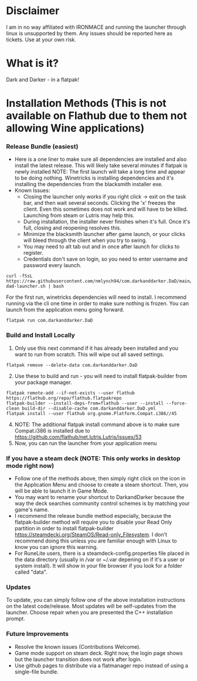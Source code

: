 # Disclaimer
I am in no way affiliated with IRONMACE and running the launcher through linux is unsupported by them. Any issues should be reported here as tickets. Use at your own risk.

# What is it?
Dark and Darker - in a flatpak!

# Installation Methods (This is not available on Flathub due to them not allowing Wine applications)
### Release Bundle (easiest)
- Here is a one liner to make sure all dependencies are installed and also install the latest release. This will likely take several minutes if flatpak is newly installed NOTE: The first launch will take a long time and appear to be doing nothing. Winetricks is installing dependencies and it's installing the dependencies from the blacksmith installer exe.
- Known Issues:
  - Closing the launcher only works if you right click -> exit on the task bar, and then wait several seconds. Clicking the 'x' freezes the client. Even this sometimes does not work and will have to be killed. Launching from steam or Lutris may help this.
  - During installation, the installer never finishes when it's full. Once it's full, closing and reopening resolves this.
  - Minimize the blacksmith launcher after game launch, or your clicks will bleed through the client when you try to swing.
  - You may need to alt tab out and in once after launch for clicks to register.
  - Credentials don't save on login, so you need to enter username and password every launch.
```
curl -fSsL https://raw.githubusercontent.com/nmlynch94/com.darkanddarker.DaD/main/install-dad-launcher.sh | bash
```
For the first run, winetricks dependencies will need to install. I recommend running via the cli one time in order to make sure nothing is frozen. You can launch from the application menu going forward.
```
flatpak run com.darkanddarker.DaD
```
### Build and Install Locally

1. Only use this next command if it has already been installed and you want to run from scratch. This will wipe out all saved settings.
```
flatpak remove --delete-data com.darkanddarker.DaD
```

2. Use these to build and run - you will need to install flatpak-builder from your package manager.
```
flatpak remote-add --if-not-exists --user flathub https://flathub.org/repo/flathub.flatpakrepo
flatpak-builder --install-deps-from=flathub --user --install --force-clean build-dir --disable-cache com.darkanddarker.DaD.yml
flatpak install --user flathub org.gnome.Platform.Compat.i386//45
```
4. NOTE: The additional flatpak install command above is to make sure Compat.i386 is installed due to https://github.com/flathub/net.lutris.Lutris/issues/53
5. Now, you can run the launcher from your application menu

### If you have a steam deck (NOTE: This only works in desktop mode right now)
- Follow one of the methods above, then simply right click on the icon in the Application Menu and choose to create a steam shortcut. Then, you will be able to launch it in Game Mode.
- You may want to rename your shortcut to DarkandDarker because the way the deck searches community control schemes is by matching your game's name.
- I recommend the release bundle method especially, because the flatpak-builder method will require you to disable your Read Only partition in order to install flatpak-builder https://steamdecki.org/SteamOS/Read-only_Filesystem. I don't recommend doing this unless you are familiar enough with Linux to know you can ignore this warning.
- For RuneLite users, there is a steamdeck-config.properties file placed in the data directory (usually in /var or ~/.var depening on if it's a user or system install). It will show in your file browser if you look for a folder called "data".

### Updates
To update, you can simply follow one of the above installation instructions on the latest code/release. Most updates will be self-updates from the launcher. Choose repair when you are presented the C++ installation prompt.

### Future Improvements
- Resolve the known issues (Contributions Welcome).
- Game mode support on steam deck. Right now, the login page shows but the launcher transition does not work after login.
- Use github pages to distribute via a flatmanager repo instead of using a single-file bundle.
